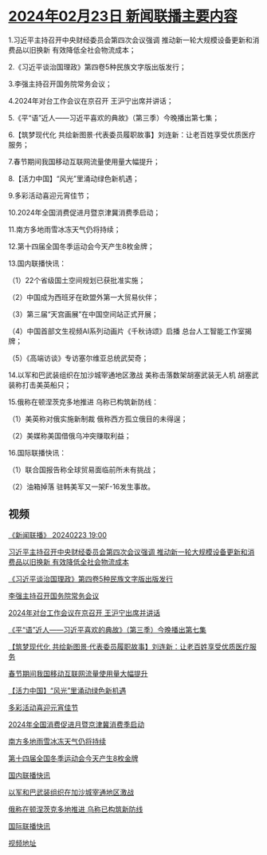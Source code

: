 # [2024年02月23日 新闻联播主要内容](https://tv.cctv.com/lm/xwlb/day/20240223.shtml)

1.习近平主持召开中央财经委员会第四次会议强调 推动新一轮大规模设备更新和消费品以旧换新 有效降低全社会物流成本；

2.《习近平谈治国理政》第四卷5种民族文字版出版发行；

3.李强主持召开国务院常务会议；

4.2024年对台工作会议在京召开 王沪宁出席并讲话；

5.《平“语”近人——习近平喜欢的典故》（第三季）今晚播出第七集；

6.【筑梦现代化 共绘新图景·代表委员履职故事】刘连新：让老百姓享受优质医疗服务；

7.春节期间我国移动互联网流量使用量大幅提升；

8.【活力中国】“风光”里涌动绿色新机遇；

9.多彩活动喜迎元宵佳节；

10.2024年全国消费促进月暨京津冀消费季启动；

11.南方多地雨雪冰冻天气仍将持续；

12.第十四届全国冬季运动会今天产生8枚金牌；

13.国内联播快讯：

（1）22个省级国土空间规划已获批准实施；

（2）中国成为西班牙在欧盟外第一大贸易伙伴；

（3）第三届“天宫画展”在中国空间站正式开展；

（4）中国首部文生视频AI系列动画片《千秋诗颂》启播 总台人工智能工作室揭牌；

（5）《高端访谈》专访塞尔维亚总统武契奇；

14.以军和巴武装组织在加沙城宰通地区激战 美称击落数架胡塞武装无人机 胡塞武装称打击美英船只；

15.俄称在顿涅茨克多地推进 乌称已构筑新防线：

（1）美英称对俄实施新制裁 俄称西方孤立俄目的未得逞；

（2）美媒称美国借俄乌冲突赚取利益；

16.国际联播快讯：

（1）联合国报告称全球贸易面临前所未有挑战；

（2）油箱掉落 驻韩美军又一架F-16发生事故。

## 视频

[《新闻联播》 20240223 19:00](https://tv.cctv.com/2024/02/23/VIDE3RXVwtp4zHpGWnYYoh4m240223.shtml)

[习近平主持召开中央财经委员会第四次会议强调 推动新一轮大规模设备更新和消费品以旧换新 有效降低全社会物流成本](https://tv.cctv.com/2024/02/23/VIDEd03m4ua8aHNcR9RvHYmI240223.shtml)

[《习近平谈治国理政》第四卷5种民族文字版出版发行](https://tv.cctv.com/2024/02/23/VIDExbYNkHExfawXxmlkX6j1240223.shtml)

[李强主持召开国务院常务会议](https://tv.cctv.com/2024/02/23/VIDEUrmSLpVFEzrOwckXf0Fo240223.shtml)

[2024年对台工作会议在京召开 王沪宁出席并讲话](https://tv.cctv.com/2024/02/23/VIDEv4v8bBDbJFBYDrf3QUej240223.shtml)

[《平“语”近人——习近平喜欢的典故》（第三季）今晚播出第七集](https://tv.cctv.com/2024/02/23/VIDE92RqG4PJfXfh0yAVZWBY240223.shtml)

[【筑梦现代化 共绘新图景·代表委员履职故事】刘连新：让老百姓享受优质医疗服务](https://tv.cctv.com/2024/02/23/VIDEsLTlUQNLf2GIiaJuHm5S240223.shtml)

[春节期间我国移动互联网流量使用量大幅提升](https://tv.cctv.com/2024/02/23/VIDErmIcCnixkIujbR64a3xV240223.shtml)

[【活力中国】“风光”里涌动绿色新机遇](https://tv.cctv.com/2024/02/23/VIDEiFNE8198CJ8EmBQ3tGBu240223.shtml)

[多彩活动喜迎元宵佳节](https://tv.cctv.com/2024/02/23/VIDE9TTzXCHj1GqJ9LsY93ao240223.shtml)

[2024年全国消费促进月暨京津冀消费季启动](https://tv.cctv.com/2024/02/23/VIDEE62weTHneA7I3cPkSWBQ240223.shtml)

[南方多地雨雪冰冻天气仍将持续](https://tv.cctv.com/2024/02/23/VIDElPnCnzO784bWFEiC4Chi240223.shtml)

[第十四届全国冬季运动会今天产生8枚金牌](https://tv.cctv.com/2024/02/23/VIDEWkkhNWGvDqDh3t5m1N81240223.shtml)

[国内联播快讯](https://tv.cctv.com/2024/02/23/VIDElRqh21BpzuhiaSFl9QvY240223.shtml)

[以军和巴武装组织在加沙城宰通地区激战](https://tv.cctv.com/2024/02/23/VIDEPACCumlZ0HhzFvmX7n5T240223.shtml)

[俄称在顿涅茨克多地推进 乌称已构筑新防线](https://tv.cctv.com/2024/02/23/VIDEux1wWQuLULXEWxKrxsTq240223.shtml)

[国际联播快讯](https://tv.cctv.com/2024/02/23/VIDEvqVqdL1NXSqSrpwDZBy9240223.shtml)

[视频地址](https://tv.cctv.com/lm/xwlb/day/20240223.shtml) 

